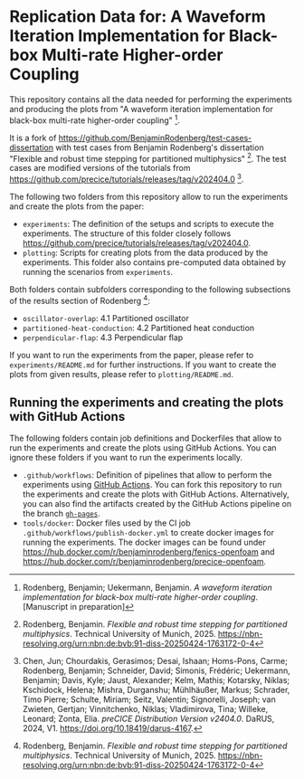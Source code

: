 # Replication Data for: A Waveform Iteration Implementation for Black-box Multi-rate Higher-order Coupling

This repository contains all the data needed for performing the experiments and producing the plots from "A waveform iteration implementation for black-box multi-rate higher-order coupling" [^RodenbergUekermann2025].

It is a fork of https://github.com/BenjaminRodenberg/test-cases-dissertation with test cases from Benjamin Rodenberg's dissertation "Flexible and robust time stepping for partitioned multiphysics" [^Rodenberg2025]. The test cases are modified versions of the tutorials from https://github.com/precice/tutorials/releases/tag/v202404.0 [^Chen2024].

The following two folders from this repository allow to run the experiments and create the plots from the paper:

* `experiments`: The definition of the setups and scripts to execute the experiments. The structure of this folder closely follows https://github.com/precice/tutorials/releases/tag/v202404.0.
* `plotting`: Scripts for creating plots from the data produced by the experiments. This folder also contains pre-computed data obtained by running the scenarios from `experiments`.

Both folders contain subfolders corresponding to the following subsections of the results section of Rodenberg [^Rodenberg2025]:

* `oscillator-overlap`: 4.1 Partitioned oscillator
* `partitioned-heat-conduction`: 4.2 Partitioned heat conduction
* `perpendicular-flap`: 4.3 Perpendicular flap

If you want to run the experiments from the paper, please refer to `experiments/README.md` for further instructions. If you want to create the plots from given results, please refer to `plotting/README.md`.

## Running the experiments and creating the plots with GitHub Actions

The following folders contain job definitions and Dockerfiles that allow to run the experiments and create the plots using GitHub Actions. You can ignore these folders if you want to run the experiments locally.

* `.github/workflows`: Definition of pipelines that allow to perform the experiments using [GitHub Actions](https://github.com/features/actions). You can fork this repository to run the experiments and create the plots with GitHub Actions. Alternatively, you can also find the artifacts created by the GitHub Actions pipeline on the branch [`gh-pages`](https://github.com/BenjaminRodenberg/test-cases-dissertation/tree/gh-pages).
* `tools/docker`: Docker files used by the CI job `.github/workflows/publish-docker.yml` to create docker images for running the experiments. The docker images can be found under https://hub.docker.com/r/benjaminrodenberg/fenics-openfoam and https://hub.docker.com/r/benjaminrodenberg/precice-openfoam.

[^RodenbergUekermann2025]: Rodenberg, Benjamin; Uekermann, Benjamin. *A waveform iteration implementation for black-box multi-rate higher-order coupling*. [Manuscript in preparation]
[^Chen2024]: Chen, Jun; Chourdakis, Gerasimos; Desai, Ishaan; Homs-Pons, Carme; Rodenberg, Benjamin; Schneider, David; Simonis, Frédéric; Uekermann, Benjamin; Davis, Kyle; Jaust, Alexander; Kelm, Mathis; Kotarsky, Niklas; Kschidock, Helena; Mishra, Durganshu; Mühlhäußer, Markus; Schrader, Timo Pierre; Schulte, Miriam; Seitz, Valentin; Signorelli, Joseph; van Zwieten, Gertjan; Vinnitchenko, Niklas; Vladimirova, Tina; Willeke, Leonard; Zonta, Elia. *preCICE Distribution Version v2404.0*. DaRUS, 2024, V1. https://doi.org/10.18419/darus-4167.
[^Rodenberg2025]: Rodenberg, Benjamin. *Flexible and robust time stepping for partitioned multiphysics*. Technical University of Munich, 2025. https://nbn-resolving.org/urn:nbn:de:bvb:91-diss-20250424-1763172-0-4
